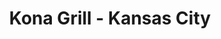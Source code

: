 ---
layout: place
title: Kona Grill - Kansas City
permalink: /missouri/kansas-city/kona-grill-kansas-city.html
stateAbbr: MO
stateName: Missouri
cityName: Kansas City
seo:
  type: restaurant
  links: https://konagrill.com/locations?locations=Kansas-City,64112
place_id: ChIJX-ddzrnvwIcRt8BxRSdH56Y
photos:
  - name: >-
      places/ChIJX-ddzrnvwIcRt8BxRSdH56Y/photos/AeeoHcLOjiNwCPxmag6JXRZ5tCR0G1M3bWn-2fczJohOOa_BUDPAhFsNdN7Y5cZXmkZ6ndsVHzpCVDQJzaJa-cSeCmimP73VXZUB_Rdm925qB958_ntXu-gBC98C4MXNoFUK5W_8LKYlTqT27kDSzNIyAwJVFnA6XHOTYdAQ4bFjlpwKi7PLNe6bm4mO8lfVcV3lvHJ1JLv_qVW8_86Dq_iBZw-0SAgnJLSJBfuzk201YdcfOIj0FQ2K233_xSRVY2yiYuILOAWeCwfw9Qd5oRGWKl1xPqumTSszQqdBcLxcG55BR7uvdojY7DpdZcNLhDXOVzXtsTRrUx6H3H0gYCGa97lsgjgudv7po3-U622yKmzhCDBVZinw25Dbmup56xYx26yYtESKhEGQ_guowKgOai_KXtLjpom8L2cOrMNdFypv_w
    widthPx: 4800
    heightPx: 2700
    authorAttributions:
      - displayName: chad Stall
        uri: https://maps.google.com/maps/contrib/106457255155760652826
        photoUri: >-
          https://lh3.googleusercontent.com/a/ACg8ocJpBFH_OOMiSdFF0bNl6LMEQLBwukEl2tLVLci0Kr_RCEpNdA=s100-p-k-no-mo
    flagContentUri: >-
      https://www.google.com/local/imagery/report/?cb_client=maps_api_places.places_api&image_key=!1e10!2sCIHM0ogKEICAgID4ia2fSg&hl=en-US
    googleMapsUri: >-
      https://www.google.com/maps/place//data=!3m4!1e2!3m2!1sCIHM0ogKEICAgID4ia2fSg!2e10!4m2!3m1!1s0x87c0efb9ce5de75f:0xa6e747274571c0b7
  - name: >-
      places/ChIJX-ddzrnvwIcRt8BxRSdH56Y/photos/AeeoHcK2V-TDy6n4LKfNJE3gdmgLHzKdf_ZjyEHwnyrut2CDiluY4wm_spq4HiTFQfC5u1yEsOrHf_evqwjzF4J1DpgadmV4PVZs2GUefYEsmGxQtlzG7eNkxm5LmU77DtjvRE4lUj3_81cRs9va74Xzo-lqi-yuvppr6_tK6R0FvKfn0w9ARFRJnp8wXSHWF8oyoq8a-aWDOu9JgGFjkKYuIC6jL1-843OlkOV-BguEJLX3p2WyrZ4xwH5oO2T8ObNjBXKXkGvFpELST58G3s0KlueC_0wkXxAc48-5V5DNczwR1w
    widthPx: 2120
    heightPx: 1192
    authorAttributions:
      - displayName: Kona Grill - Kansas City
        uri: https://maps.google.com/maps/contrib/116702121503154952499
        photoUri: >-
          https://lh3.googleusercontent.com/a-/ALV-UjVt6pQCJmtXVCk2jJaSTeXqVCG_GfAHIdgIPG7irpurazUCKQPe=s100-p-k-no-mo
    flagContentUri: >-
      https://www.google.com/local/imagery/report/?cb_client=maps_api_places.places_api&image_key=!1e10!2sAF1QipMLYolLu-XobhD66w1Dr6cGobcCVW30PzoqLTyE&hl=en-US
    googleMapsUri: >-
      https://www.google.com/maps/place//data=!3m4!1e2!3m2!1sAF1QipMLYolLu-XobhD66w1Dr6cGobcCVW30PzoqLTyE!2e10!4m2!3m1!1s0x87c0efb9ce5de75f:0xa6e747274571c0b7
  - name: >-
      places/ChIJX-ddzrnvwIcRt8BxRSdH56Y/photos/AeeoHcKib4zoc7gsfgvjpms3ON_tsMFT2YGAzrbQQoa3HHcskUZsMBdcCwUW0GkKrfn_IIYSnllexT9llZKJidjgo5aDe2E_uM8ltxe1ljygNzDFkn7PTpua35Tdyn9Go57SUKsGEnihXXe6PE_p2yaDOhjEhNXJE7q-l-xajz59D1Bi845QqL-m7tTaKttJG_mU9oItFYDNeT1Kh66vz34Wx_RgBUgsTMOQ0HHf_vVCjxD31edizVhTCpG7-jMpZc2_pPJSNgttxc4Y9dNmmGpEeh0gOzJAx2-7oIifYG2-_h2gOSUQ17ppBFOm_AhAdtNkBVM_MkN-4Q7qeDGbl329_1y1XYb56zgO0wrWCm1C5Fs4rk7ucHd7V89vpPmK8cDXJbtE4iSrbNTBy10Aot4g8fB__BCAVWpQ2BwiYij5acfgtpQ
    widthPx: 4800
    heightPx: 3614
    authorAttributions:
      - displayName: Joshua Haley
        uri: https://maps.google.com/maps/contrib/103277297829244736671
        photoUri: >-
          https://lh3.googleusercontent.com/a/ACg8ocLhU389L2W5jXIqKaraR99NPIaBWFFAANpUmZU-ZcEa7YaT5Q=s100-p-k-no-mo
    flagContentUri: >-
      https://www.google.com/local/imagery/report/?cb_client=maps_api_places.places_api&image_key=!1e10!2sCIHM0ogKEICAgMDQ59Cx3AE&hl=en-US
    googleMapsUri: >-
      https://www.google.com/maps/place//data=!3m4!1e2!3m2!1sCIHM0ogKEICAgMDQ59Cx3AE!2e10!4m2!3m1!1s0x87c0efb9ce5de75f:0xa6e747274571c0b7
  - name: >-
      places/ChIJX-ddzrnvwIcRt8BxRSdH56Y/photos/AeeoHcLYS0K6RpHVDGCCf6QPHAmns1hL5c0cvQJOJaL3GyPr3GSbPHthijsncYFAYF_Y8U9glH7rTo6q9agouNkdPuAlTk3-44OqARHdw_9YG4ISe_kaejCO8mGai5c4ovcxT7Jm2UXAVHpj6rSlq7ypfdP7JEC1dw7zMsGx0upM0Yc5szqCxrcoobmGF--iPoiIH4ILlX8BhPLo0kKD77vNdjpxhZs7AkPlVwWoTkDVU9ZEYvkRc_NH05Bm5WlxFddwjeBGClI3nySI2UQGRJV1L1L08xcqaObUICjQ2ykz3OGF8FieAEM1dcSFKftrcy9nwXaVx-BK_mp7xVV3IrJmpT3ZJ2zhZzJ9qKVf0aCa79XeSU-ohnBVT1zaBH9ObEHNArEBvB4co8lWqTGDuEiLCVZbnkACEHgir0Y-yJDBaUJcrkZQ
    widthPx: 3024
    heightPx: 4032
    authorAttributions:
      - displayName: MegH Arlot
        uri: https://maps.google.com/maps/contrib/101277152449429160972
        photoUri: >-
          https://lh3.googleusercontent.com/a-/ALV-UjWbJ4gOzPyA4NceBGtb_FaYI9QQIiwRp3xQp286WwW_X98BU4QDSQ=s100-p-k-no-mo
    flagContentUri: >-
      https://www.google.com/local/imagery/report/?cb_client=maps_api_places.places_api&image_key=!1e10!2sCIHM0ogKEICAgIDFpq6AhQE&hl=en-US
    googleMapsUri: >-
      https://www.google.com/maps/place//data=!3m4!1e2!3m2!1sCIHM0ogKEICAgIDFpq6AhQE!2e10!4m2!3m1!1s0x87c0efb9ce5de75f:0xa6e747274571c0b7
  - name: >-
      places/ChIJX-ddzrnvwIcRt8BxRSdH56Y/photos/AeeoHcLajeUqFjq3RVeMyFbsqNesgZM4alSfvnHJZfFvp9cDBY8rrsuD8g53_YfJVU8Y8FuKAyeF7x97nJviwuoRqegEz95syi3tB1yMkipOFIkbE0LNx5t3DCrvn3Z-6dIEIe5Nv6OWYDtd981hDqPJriQ01_aWLtgZypT23zaYAEYkSx3eUBCHw2OjFnBq2kDSeVaJvMATBQzXIkxfji5zYXkqkvzUb0PqMsnP-zDTNUdR4p_zT8VHk0eqygPzCk1TmpjpsWZCR2UVABIrtVriDL33IClVczZvOWwQymkkmOYrRzp7PxdSRcBty_1HeZN0I_sHIt-HvNetMpBgXFVMFYGPoA-aCwJYPVOZjvXbPYJKba-Ng80Ky1MmqCEfj7BL26WSTEpYKie6pOhOeb1R9xeCn01bcsgQVpH8nO8veyTjLS4S
    widthPx: 4032
    heightPx: 3024
    authorAttributions:
      - displayName: Brandon Johnson
        uri: https://maps.google.com/maps/contrib/105957062234202635685
        photoUri: >-
          https://lh3.googleusercontent.com/a-/ALV-UjW5GaDSoK7UdhyulXPWMOo-Tmqt2z6We-FpmuoQO0M0GV-MEio2jQ=s100-p-k-no-mo
    flagContentUri: >-
      https://www.google.com/local/imagery/report/?cb_client=maps_api_places.places_api&image_key=!1e10!2sCIHM0ogKEICAgID3k8PmxQE&hl=en-US
    googleMapsUri: >-
      https://www.google.com/maps/place//data=!3m4!1e2!3m2!1sCIHM0ogKEICAgID3k8PmxQE!2e10!4m2!3m1!1s0x87c0efb9ce5de75f:0xa6e747274571c0b7
  - name: >-
      places/ChIJX-ddzrnvwIcRt8BxRSdH56Y/photos/AeeoHcLijLAAB-YXQrbUa4k_jfb93sZO04rhL35-A1rBLEjXtNpRKcPT-lorqrAJuHecF-VlvnsoV2y_Imxzx1zr03m_kCX5OFbW7SnPrmOLOSv1sVN7o9x8zxsf3icx9UamCio4HkIJGsHHmpucjHaWOdc1GxBfGHKQW5Llgy9zWjAiyhv2FZeDHCuKuwVv0eVfdrc0MhuyTXyvD7e9ZNw7zyqks6hHkKqmh75xniSqMsSsDBe-xTaX0NvLbOjZFZvOCFy1ekbv9BR9VcYzKd2dK4wt94mF2_9giIZhBbE6JOh8og
    widthPx: 2048
    heightPx: 1536
    authorAttributions:
      - displayName: Kona Grill - Kansas City
        uri: https://maps.google.com/maps/contrib/116702121503154952499
        photoUri: >-
          https://lh3.googleusercontent.com/a-/ALV-UjVt6pQCJmtXVCk2jJaSTeXqVCG_GfAHIdgIPG7irpurazUCKQPe=s100-p-k-no-mo
    flagContentUri: >-
      https://www.google.com/local/imagery/report/?cb_client=maps_api_places.places_api&image_key=!1e10!2sAF1QipNsvyEOUPvMcnFKyzQTp2bSKWLhh679q5zoYDmD&hl=en-US
    googleMapsUri: >-
      https://www.google.com/maps/place//data=!3m4!1e2!3m2!1sAF1QipNsvyEOUPvMcnFKyzQTp2bSKWLhh679q5zoYDmD!2e10!4m2!3m1!1s0x87c0efb9ce5de75f:0xa6e747274571c0b7
  - name: >-
      places/ChIJX-ddzrnvwIcRt8BxRSdH56Y/photos/AeeoHcJmuh857s9r67VhuEVIDjBwWuoWjViZZxoN9EoM1PO3XVPKbAc4-3_Z07kWu9fb3cWYTQ2KxwvjNAbnw5Xv_pyZhaeXe5k5vZ1d72FI7n9dkVZ7-5DZmoCp5mMjAvhFD5B8Vz_vNMIejTRp3dm0P0hVdmSsSSbPE4gL49GorguUjrbaNHZxQieZOKvD4dGNR6j0W541qbxn0tQUd8RJz_fX8_ES09_Z60351IKaC2I-jfBBDsPHLvCZDBSvo6miRD6auBhe08FUpCTXs6HsYy8R5eL3egn9jLsDRPngjZPbGjQ9dnNFbMnsLztftLBq5nGTw2XigELLJwEsdWkML-maHfDVl_v--ksVo2IoS1wrabD2SO3ojqwg2NVnKl4PO5GjnYdpXz6Hpg6SpN65sNT2KSduf6wmpj6LPwsYLTr-ru0-
    widthPx: 4032
    heightPx: 3024
    authorAttributions:
      - displayName: Aaron Schneider
        uri: https://maps.google.com/maps/contrib/108714992337487790863
        photoUri: >-
          https://lh3.googleusercontent.com/a-/ALV-UjVLVU8pGaT1kzjsPP72STf8BoBV0NIqwu4eRnWJCOnaZcIW6rSmHA=s100-p-k-no-mo
    flagContentUri: >-
      https://www.google.com/local/imagery/report/?cb_client=maps_api_places.places_api&image_key=!1e10!2sCIHM0ogKEICAgICNt6b7mgE&hl=en-US
    googleMapsUri: >-
      https://www.google.com/maps/place//data=!3m4!1e2!3m2!1sCIHM0ogKEICAgICNt6b7mgE!2e10!4m2!3m1!1s0x87c0efb9ce5de75f:0xa6e747274571c0b7
  - name: >-
      places/ChIJX-ddzrnvwIcRt8BxRSdH56Y/photos/AeeoHcJlHQfQO3hLmzZrXM76EWrEWi7mOQQ1wp1N7_rkhITpbRga32GUee9BiyKEGz4GmhUQv_zbGvfEi3XXcWbPhhjUCjxeGpudV9N_kS1wrMtEZPHGj_RsY7TrVptyaFTuGoQat2mhbde_RUg1xXo_qMREbNb9u88zNSaOdd1t5pbSx3ibx6FlEHTPhTIehL4oSZ0QupxSpUeA7-3BIe_HBP3zg3eMn0jcTeiKjg6FgbaCo4GSHDYW70OtErql87p-VtCWxL3L1e-0N6DkYBhaKhkEfiR-5crzsmRJFJh2Oxm0lW7yf6nvOXgZq92qQgnmOhDXvhVc1lefGwmaRw72eXJdcph1u4WyEnQJWP3OugNP90RBKHoDRb7S3nn8ncG0q1pbk2QZpmRZ73nzXm4SkgFfrmu6XeKe09yUPsc4Ukr_PQcy
    widthPx: 3024
    heightPx: 4032
    authorAttributions:
      - displayName: Jon John
        uri: https://maps.google.com/maps/contrib/100268721837036728489
        photoUri: >-
          https://lh3.googleusercontent.com/a/ACg8ocJmJ6zgy8d9oYrht2T33Utt3D_7-tLuRNwd0EAbeNAl0_4BJQ=s100-p-k-no-mo
    flagContentUri: >-
      https://www.google.com/local/imagery/report/?cb_client=maps_api_places.places_api&image_key=!1e10!2sCIHM0ogKEICAgIDspOWuvgE&hl=en-US
    googleMapsUri: >-
      https://www.google.com/maps/place//data=!3m4!1e2!3m2!1sCIHM0ogKEICAgIDspOWuvgE!2e10!4m2!3m1!1s0x87c0efb9ce5de75f:0xa6e747274571c0b7
  - name: >-
      places/ChIJX-ddzrnvwIcRt8BxRSdH56Y/photos/AeeoHcJTndj_n5_D3Ghaq88AxFk0zQ6GCb_1Ai8Yb46OQJe0UcA4q5h0HUCpqrZYVaT3v5VpVmJq6cMqx7Pl88lY-3Tvy2pOU2fo39K4a14Hipi9ygJumsA1h4s00XbrZRacAZzRH9oQ34Sjdep7e8EfrxukWxgJcpYR3fNRCfZZnvPZxn_Ol2G6Qvkuhju5DF7o-pn80DDptDl06oQYW5vxSKtIHrK1IAtVnK71K1U0g_opxjjj1jG79nE441nzVWn6BQzMamHw7i7tG_jRBCqg1MznKnW9zDOrQD_AL1ygahpf8D7kvVRR_-GvZnzbIbRwvAROHSG8XB5xhgkYFwzd4CB7OtnlVqESl4aqvwvb0ZJZvNp_HejXCtxGU4jhz4CP8G4sTJvME00q1CLWslLvcWow6wriyFKsFLgjjuDkHDSn1A
    widthPx: 3600
    heightPx: 4800
    authorAttributions:
      - displayName: Leonardo Sarmiento
        uri: https://maps.google.com/maps/contrib/103644690039933322400
        photoUri: >-
          https://lh3.googleusercontent.com/a/ACg8ocIQWfUhFGVtzF94c9OjcHWPoPS4INA2KBwaLh18PWcujx_5mw=s100-p-k-no-mo
    flagContentUri: >-
      https://www.google.com/local/imagery/report/?cb_client=maps_api_places.places_api&image_key=!1e10!2sCIHM0ogKEICAgIC_16jdXA&hl=en-US
    googleMapsUri: >-
      https://www.google.com/maps/place//data=!3m4!1e2!3m2!1sCIHM0ogKEICAgIC_16jdXA!2e10!4m2!3m1!1s0x87c0efb9ce5de75f:0xa6e747274571c0b7
  - name: >-
      places/ChIJX-ddzrnvwIcRt8BxRSdH56Y/photos/AeeoHcJ6EYtkLyBotG35lRN51sIsiGZonCMbkdJIG8w_d07_qzcJWD0XlKxD_m4_41Iqx4lOiqhhYJP22y5Ta6Up9gSS15bw3QUlfKYtnlc7LwUNZR56cO2l0hdfqm15Fh7o9g0kySXxi_flkoRKzLS_k3F474qonotc1lwF5Q6MixHC84ikCboXxHQKVoI6kS7hFRslBWLwUrB2sbZ_39PIIc3fVluI3pNY9Ei2TU3qg3mwUfUwsKYK6zDslS9OUkjemhi7sVj6hbeXz49yiOyc-VSfml8f9t9ms5PgUXK4YzQn7g
    widthPx: 4800
    heightPx: 3351
    authorAttributions:
      - displayName: Kona Grill - Kansas City
        uri: https://maps.google.com/maps/contrib/116702121503154952499
        photoUri: >-
          https://lh3.googleusercontent.com/a-/ALV-UjVt6pQCJmtXVCk2jJaSTeXqVCG_GfAHIdgIPG7irpurazUCKQPe=s100-p-k-no-mo
    flagContentUri: >-
      https://www.google.com/local/imagery/report/?cb_client=maps_api_places.places_api&image_key=!1e10!2sAF1QipNdw-ax1XD_wo2oLG43JdFBDncCPMp-ZxyyXPeY&hl=en-US
    googleMapsUri: >-
      https://www.google.com/maps/place//data=!3m4!1e2!3m2!1sAF1QipNdw-ax1XD_wo2oLG43JdFBDncCPMp-ZxyyXPeY!2e10!4m2!3m1!1s0x87c0efb9ce5de75f:0xa6e747274571c0b7
address: 444 Ward Pkwy, Kansas City, MO 64112, USA
street: 444 Ward Pkwy
city: Kansas City
state: MO
zip: '64112'
country: USA
neighborhood: Country Club Plaza
latitude: '39.040547'
longitude: '-94.593111'
accessibility_options:
  wheelchairAccessibleParking: true
  wheelchairAccessibleEntrance: true
  wheelchairAccessibleRestroom: true
  wheelchairAccessibleSeating: true
business_status: OPERATIONAL
name: Kona Grill - Kansas City
google_maps_links:
  directionsUri: >-
    https://www.google.com/maps/dir//''/data=!4m7!4m6!1m1!4e2!1m2!1m1!1s0x87c0efb9ce5de75f:0xa6e747274571c0b7!3e0
  placeUri: https://maps.google.com/?cid=12026659563910578359
  writeAReviewUri: >-
    https://www.google.com/maps/place//data=!4m3!3m2!1s0x87c0efb9ce5de75f:0xa6e747274571c0b7!12e1
  reviewsUri: >-
    https://www.google.com/maps/place//data=!4m4!3m3!1s0x87c0efb9ce5de75f:0xa6e747274571c0b7!9m1!1b1
  photosUri: >-
    https://www.google.com/maps/place//data=!4m3!3m2!1s0x87c0efb9ce5de75f:0xa6e747274571c0b7!10e5
primary_type: American Restaurant
opening_hours:
  regular: null
  current: null
secondary_opening_hours:
  regular:
    weekdayDescriptions: null
    type: null
  current:
    weekdayDescriptions: null
    type: null
phone: (816) 931-5888
price_level: PRICE_LEVEL_MODERATE
price_range: null
rating: '4.5'
rating_count: 0
website: https://konagrill.com/locations?locations=Kansas-City,64112
description: >-
  Discover Kona Grill in Kansas City, MO$$$Nestled in the heart of Kansas City,
  MO, Kona Grill stands out as a vibrant American grill that blends global
  flavors with a focus on fresh seafood and sushi options. This modern eatery
  offers an inviting atmosphere with accessible features like
  wheelchair-friendly entrances and parking, making it easy for everyone to
  enjoy a meal. Patrons can savor a diverse menu that includes innovative dishes
  inspired by international cuisine, alongside creative cocktails and lighter
  fare for those seeking healthier choices. The restaurant's contemporary design
  enhances the dining experience, providing a stylish backdrop for everything
  from casual lunches to special occasions. With its emphasis on quality
  ingredients and a variety of sushi selections, it's a go-to spot for anyone
  exploring top-rated dining options in the area.
generative_summary: >-
  Discover Kona Grill in Kansas City, MO$$$Nestled in the heart of Kansas City,
  MO, Kona Grill stands out as a vibrant American grill that blends global
  flavors with a focus on fresh seafood and sushi options. This modern eatery
  offers an inviting atmosphere with accessible features like
  wheelchair-friendly entrances and parking, making it easy for everyone to
  enjoy a meal. Patrons can savor a diverse menu that includes innovative dishes
  inspired by international cuisine, alongside creative cocktails and lighter
  fare for those seeking healthier choices. The restaurant's contemporary design
  enhances the dining experience, providing a stylish backdrop for everything
  from casual lunches to special occasions. With its emphasis on quality
  ingredients and a variety of sushi selections, it's a go-to spot for anyone
  exploring top-rated dining options in the area.
generative_disclosure: Summarized by AI using the Grok-3-Mini model.
reviews:
  - name: >-
      places/ChIJX-ddzrnvwIcRt8BxRSdH56Y/reviews/ChZDSUhNMG9nS0VJQ0FnTUNJblo2Rkx3EAE
    relativePublishTimeDescription: a week ago
    rating: 5
    text:
      text: >-
        Sam was amazing! So helpful and attentive. The food just as amazing.
        Shrimp tacos were delectable. The carrot cake has such amazing taste and
        texture. Can’t wait to come back!
      languageCode: en
    originalText:
      text: >-
        Sam was amazing! So helpful and attentive. The food just as amazing.
        Shrimp tacos were delectable. The carrot cake has such amazing taste and
        texture. Can’t wait to come back!
      languageCode: en
    authorAttribution:
      displayName: Sarah Orozco
      uri: https://www.google.com/maps/contrib/109740526823362739942/reviews
      photoUri: >-
        https://lh3.googleusercontent.com/a/ACg8ocLmmmJV0sjx8m0JPGnCXz78beEHfG33SSqZ_rBEgn6km6HiZQ=s128-c0x00000000-cc-rp-mo
    publishTime: '2025-04-04T02:44:53.129527Z'
    flagContentUri: >-
      https://www.google.com/local/review/rap/report?postId=ChZDSUhNMG9nS0VJQ0FnTUNJblo2Rkx3EAE&d=17924085&t=1
    googleMapsUri: >-
      https://www.google.com/maps/reviews/data=!4m6!14m5!1m4!2m3!1sChZDSUhNMG9nS0VJQ0FnTUNJblo2Rkx3EAE!2m1!1s0x87c0efb9ce5de75f:0xa6e747274571c0b7
  - name: >-
      places/ChIJX-ddzrnvwIcRt8BxRSdH56Y/reviews/ChdDSUhNMG9nS0VJQ0FnTUNndWJfVmx3RRAB
    relativePublishTimeDescription: a month ago
    rating: 4
    text:
      text: >-
        I took my daughter here for Valentine's Day dinner. The customer service
        was exceptional even though the place was wall-to-wall people they still
        took time to say hello and had champagne to celebrate Valentine's Day
        while we waited for our table. We had sushi to start, and it was
        delicious. I don't believe that it was worth $22. I've had this
        particular sushi roll at other places for half the cost taste just as
        good I had the steak and lobsters special for $70, and she had the
        salmon. the lobster was good, but it did not have any dipping butter.
        The steak was tender and perfectly cooked but had little to no flavor or
        moisture, which I found to be odd. I am not a steak sauce person, so I
        expect more flavor for a $70 meal. My daughter's salmon was perfectly
        cooked and moist. It also did not have a lot of flavor. Unfortunately, I
        think Kona Grill is afraid to add flavor due to individuals with medical
        conditions. Overall, I think the name is what Rises the cost of the
        food. I don't believe that I would recommend Kona Grill for the amount
        of money that I spent.
      languageCode: en
    originalText:
      text: >-
        I took my daughter here for Valentine's Day dinner. The customer service
        was exceptional even though the place was wall-to-wall people they still
        took time to say hello and had champagne to celebrate Valentine's Day
        while we waited for our table. We had sushi to start, and it was
        delicious. I don't believe that it was worth $22. I've had this
        particular sushi roll at other places for half the cost taste just as
        good I had the steak and lobsters special for $70, and she had the
        salmon. the lobster was good, but it did not have any dipping butter.
        The steak was tender and perfectly cooked but had little to no flavor or
        moisture, which I found to be odd. I am not a steak sauce person, so I
        expect more flavor for a $70 meal. My daughter's salmon was perfectly
        cooked and moist. It also did not have a lot of flavor. Unfortunately, I
        think Kona Grill is afraid to add flavor due to individuals with medical
        conditions. Overall, I think the name is what Rises the cost of the
        food. I don't believe that I would recommend Kona Grill for the amount
        of money that I spent.
      languageCode: en
    authorAttribution:
      displayName: Lora
      uri: https://www.google.com/maps/contrib/106764130408399369102/reviews
      photoUri: >-
        https://lh3.googleusercontent.com/a/ACg8ocJGn__tByoLTUZek-yUQsM7NAyUkit8gSuddczlfJ49qasrUgp2=s128-c0x00000000-cc-rp-mo-ba4
    publishTime: '2025-02-19T01:35:32.272104Z'
    flagContentUri: >-
      https://www.google.com/local/review/rap/report?postId=ChdDSUhNMG9nS0VJQ0FnTUNndWJfVmx3RRAB&d=17924085&t=1
    googleMapsUri: >-
      https://www.google.com/maps/reviews/data=!4m6!14m5!1m4!2m3!1sChdDSUhNMG9nS0VJQ0FnTUNndWJfVmx3RRAB!2m1!1s0x87c0efb9ce5de75f:0xa6e747274571c0b7
  - name: >-
      places/ChIJX-ddzrnvwIcRt8BxRSdH56Y/reviews/ChZDSUhNMG9nS0VJQ0FnSUR2cmNqa01nEAE
    relativePublishTimeDescription: 3 months ago
    rating: 3
    text:
      text: >-
        Dec 21st. My birthday as well as many other birthday parties were going
        on at the same time. The property was packed,  Reservations I'd say are
        a must! Unless you enjoy waiting.  We were seated on time, and our
        server was fast polite, engaging, and knew the menu well. The food was
        just okay. It's not great and, in my opinion, not worth the price which
        by the way is NOT CHEAP. We are from South Padre Island and come up to
        the Lee's Summit/KC annually this time of year.. Unfortunately, this
        establishment is a one and done..

        Plotted. Scouts Out..
      languageCode: en
    originalText:
      text: >-
        Dec 21st. My birthday as well as many other birthday parties were going
        on at the same time. The property was packed,  Reservations I'd say are
        a must! Unless you enjoy waiting.  We were seated on time, and our
        server was fast polite, engaging, and knew the menu well. The food was
        just okay. It's not great and, in my opinion, not worth the price which
        by the way is NOT CHEAP. We are from South Padre Island and come up to
        the Lee's Summit/KC annually this time of year.. Unfortunately, this
        establishment is a one and done..

        Plotted. Scouts Out..
      languageCode: en
    authorAttribution:
      displayName: Kurt McCullough
      uri: https://www.google.com/maps/contrib/112858576051664320595/reviews
      photoUri: >-
        https://lh3.googleusercontent.com/a-/ALV-UjXRvdn28X_jmXBg7N6IWFiNlBRKM9aGselPizrLpYuz0kMVjUu6=s128-c0x00000000-cc-rp-mo-ba7
    publishTime: '2024-12-23T19:56:03.204137Z'
    flagContentUri: >-
      https://www.google.com/local/review/rap/report?postId=ChZDSUhNMG9nS0VJQ0FnSUR2cmNqa01nEAE&d=17924085&t=1
    googleMapsUri: >-
      https://www.google.com/maps/reviews/data=!4m6!14m5!1m4!2m3!1sChZDSUhNMG9nS0VJQ0FnSUR2cmNqa01nEAE!2m1!1s0x87c0efb9ce5de75f:0xa6e747274571c0b7
  - name: >-
      places/ChIJX-ddzrnvwIcRt8BxRSdH56Y/reviews/ChZDSUhNMG9nS0VJQ0FnSUNmbzZIZmRnEAE
    relativePublishTimeDescription: 3 months ago
    rating: 5
    text:
      text: >-
        I had the BEST dining experience at Kona Grill! 🤩  Our server, Xena,
        was absolutely amazing.  She made the end of 2024 feel extra special ✨. 
        Seriously, the service was top-notch, and I felt so well taken care of. 
        Definitely ask for Xena when you go!  💯 #KonaGrill
      languageCode: en
    originalText:
      text: >-
        I had the BEST dining experience at Kona Grill! 🤩  Our server, Xena,
        was absolutely amazing.  She made the end of 2024 feel extra special ✨. 
        Seriously, the service was top-notch, and I felt so well taken care of. 
        Definitely ask for Xena when you go!  💯 #KonaGrill
      languageCode: en
    authorAttribution:
      displayName: Christopher Bello
      uri: https://www.google.com/maps/contrib/102061261233790957743/reviews
      photoUri: >-
        https://lh3.googleusercontent.com/a-/ALV-UjVvH0xFfT671Jiv3OIWYUGKIhe-GTJjzJWQ0iwOyUSnMs7BRtlR9Q=s128-c0x00000000-cc-rp-mo-ba3
    publishTime: '2025-01-01T05:18:28.591361Z'
    flagContentUri: >-
      https://www.google.com/local/review/rap/report?postId=ChZDSUhNMG9nS0VJQ0FnSUNmbzZIZmRnEAE&d=17924085&t=1
    googleMapsUri: >-
      https://www.google.com/maps/reviews/data=!4m6!14m5!1m4!2m3!1sChZDSUhNMG9nS0VJQ0FnSUNmbzZIZmRnEAE!2m1!1s0x87c0efb9ce5de75f:0xa6e747274571c0b7
  - name: >-
      places/ChIJX-ddzrnvwIcRt8BxRSdH56Y/reviews/ChdDSUhNMG9nS0VJQ0FnSUR2Z3BfaDV3RRAB
    relativePublishTimeDescription: 3 months ago
    rating: 5
    text:
      text: >-
        Good place to start the night-out with happy hour specials.


        I had their Shrimp Taco (spicy), their Spicy Tuna Roll, their
        Potstickers, and sliders. everything felt fresh and enjoyable.


        Service could have been quicker for a Happy Hour and "tapas-like" food,
        but would definitely return.
      languageCode: en
    originalText:
      text: >-
        Good place to start the night-out with happy hour specials.


        I had their Shrimp Taco (spicy), their Spicy Tuna Roll, their
        Potstickers, and sliders. everything felt fresh and enjoyable.


        Service could have been quicker for a Happy Hour and "tapas-like" food,
        but would definitely return.
      languageCode: en
    authorAttribution:
      displayName: Lo Vera
      uri: https://www.google.com/maps/contrib/109132455310513104523/reviews
      photoUri: >-
        https://lh3.googleusercontent.com/a/ACg8ocJscNXhQq1SZvQkFJ28p80fzsx6fbC_DmQXc755oDirZWuTbw=s128-c0x00000000-cc-rp-mo-ba5
    publishTime: '2024-12-18T19:25:03.873953Z'
    flagContentUri: >-
      https://www.google.com/local/review/rap/report?postId=ChdDSUhNMG9nS0VJQ0FnSUR2Z3BfaDV3RRAB&d=17924085&t=1
    googleMapsUri: >-
      https://www.google.com/maps/reviews/data=!4m6!14m5!1m4!2m3!1sChdDSUhNMG9nS0VJQ0FnSUR2Z3BfaDV3RRAB!2m1!1s0x87c0efb9ce5de75f:0xa6e747274571c0b7
review_summary: >-
  What Guests Are Saying$$$Visitors to this spot often rave about the friendly
  service and tasty menu items, making it a solid choice for a night out or
  happy hour fun. Many appreciate the fresh flavors in dishes like sushi and
  seafood, noting that they hit the spot for those craving something light and
  satisfying. While some mention that prices feel a bit steep for the portion
  sizes, the overall vibe and quick service keep things enjoyable and worth the
  visit. Folks enjoy the welcoming environment, especially for groups or casual
  gatherings, with highlights on well-prepared entrees that leave a positive
  impression. All in all, it's a reliable pick for sushi enthusiasts looking for
  a mix of American twists and global tastes, offering a generally upbeat
  experience despite minor areas for improvement.
review_disclosure: Summarized by AI using the Grok-3-Mini model.
parking_options:
  freeParkingLot: true
  freeStreetParking: true
  paidStreetParking: true
  freeGarageParking: true
payment_options:
  acceptsCreditCards: true
  acceptsDebitCards: true
  acceptsCashOnly: false
  acceptsNfc: true
allow_dogs: null
curbside_pickup: true
delivery: true
dine_in: true
good_for_children: false
good_for_groups: true
good_for_sports: null
live_music: false
menu_for_children: true
outdoor_seating: true
reservable: true
restroom: true
serves_beer: true
serves_breakfast: false
serves_brunch: true
serves_cocktails: true
serves_coffee: true
serves_dinner: true
serves_dessert: true
serves_lunch: true
serves_vegetarian_food: true
serves_wine: true
takeout: true
update_category: pro
places_description: >-
  Sleek chain with a broad New American menu including low-calorie options, plus
  sushi & cocktails.

---